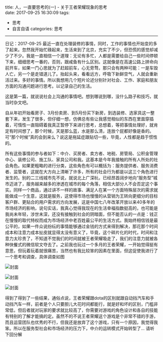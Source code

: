 title: 人，一直要思考的(一) - 关于王者荣耀现象的思考  
date: 2017-09-25 16:30:09
tags: 
- 思考
- 自言自语
categories: 思考

----------

日记：2017-09-25
最近一直在处理装修的事情，同时，工作的事情也开始变的多了起来。忽然我开始忙碌起来，生活来到了北京，充实了不少，但恐慌的感觉却减少了不少。我是一直相信一个道理：无论有多忙，人都是需要给自己一些时间停顿下来，细细思考一番的，否则，跟咸鱼有什么区别。这就像是在高速公路上拼命向前开车，如果一门心思就为了赶超前车，心无旁骛，那只会有两种可能：一是车毁人亡，另一个是走错道儿了。抬起头来，看看远方，呼吸下新鲜空气，人就会重新活过来。多好的事情。所以我想用几个短片论述分别针对社会、工作、家庭和朋友方面的沟通问题进行思考。以记录自己的生活。
<!-- more -->

这是第一篇，就说说社会上沟通的事情吧。想到哪说到哪，没什么路子和技巧，就当时杂文吧。

自从年初开始看房子、3月份卖房、到5月份买下新房，到选装修、选家具这一整套下来，发生了很多，但仔细一想，仿佛总有些让我感觉相似的东西在里面穿插着，可惰性一直阻碍着我真正暂停下来进行思考，总想着，等把事情处理好，就肯定有时间想了，那个时候，天是那么蓝，水是那么清，连放个屁都好像是香的。可“那个时候”真的会到来么？说这是拖延症跟贴切一些，毕竟，人性都是趋于惯性的。

所有这些事情的参与者如下：中介、买房者、卖方者、地税、房管局、公积金管理中心、装修公司、施工队、家具公司和我。这基本是今年我接触的所有人所处的社会角色。如果更粗略的进行分类，这些角色有可以概括为：服务提供者、服务消费者、监管者，这就在大方向上清晰了许多，所有的社会行为都是以这三个角色进行发生的。别的二三线城市先不说，就说北上广深杭，已经昂首阔步地向“服务型”城市迈进了，服务越来越多的渗透在城市的每个角落，相信大部分人不会否定这个事实。同样一个商品，通过讲不一样的故事、满足人在某一个方面特殊层次的需求就能做成一个生意，这就是服务，这使得市场也慢慢的从营销为王转向更细分的目标客户群、更贴合的用户需求的方向发展，这是中国七八年改革开放以来40多年的市场经济的影响，说句实话，我真心觉得我现在的生活幸福指数挺高的，也可能是我尚未年轻，涉世未深，还没有接触到社会的阴暗面，但不能否认的一点是：钱正在慢慢的取代特权而成为市场经济中老百姓最公平的生活方式。我始终相信钱是最公平的，如果一件众说纷纭的事情能够通过金钱的方式来得到解决，那花那个时间成本和注意力成本扯皮就显得太没有意义了，毕竟，这个碎片化的时代，时间和注意力太珍贵了，不知道不觉我们的时间就被王者荣耀吸走了，我们的注意力就被各种快餐式的微信软文夺去了。之前我也玩过一个多月的王者荣耀，一开始觉得挺有意思，但玩着玩着就很痛苦，当然也有我比较笨的因素在里面，但这促使我进行了一个思考和调查，具体调查如图

![封面](/images/dairy1.PNG)

![封面](/images/dairy2.PNG)

![封面](/images/dairy3.PNG)

得到了得到了一些结果，通俗点说，王者荣耀跟dota的区别就跟自动挡汽车和手动挡汽车一样，前者是个人只要胆儿大花时间都能行，就是好和坏的区别，门槛非常低，但后者就对玩家的要求就比较高了，你需要对游戏的角色设计和各自的技能有特别的了解才能搞的定。虽然不的不说王者荣耀这个游戏是个非常不错的手游，而且运营团队也优秀的不行，但我还是放弃了这个游戏，只有一个原因，我觉得我笨。所以在服务型社会和市场经济的压力下，中介的运转模式开始转型了... 请听下回分解